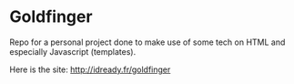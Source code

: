 Goldfinger
==========

Repo for a personal project done to make use of some tech on HTML and especially Javascript (templates).

Here is the site: http://idready.fr/goldfinger
